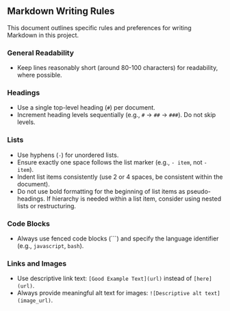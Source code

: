 ## Markdown Writing Rules

This document outlines specific rules and preferences for writing Markdown in this project.

### General Readability

- Keep lines reasonably short (around 80-100 characters) for readability, where possible.

### Headings

- Use a single top-level heading (`#`) per document.
- Increment heading levels sequentially (e.g., `#` -> `##` -> `###`). Do not skip levels.

### Lists

- Use hyphens (`-`) for unordered lists.
- Ensure exactly one space follows the list marker (e.g., `- item`, not `-   item`).
- Indent list items consistently (use 2 or 4 spaces, be consistent within the document).
- Do not use bold formatting for the beginning of list items as pseudo-headings. If hierarchy is needed within a list item, consider using nested lists or restructuring.

### Code Blocks

- Always use fenced code blocks (```) and specify the language identifier (e.g., `javascript`, `bash`).

### Links and Images

- Use descriptive link text: `[Good Example Text](url)` instead of `[here](url)`.
- Always provide meaningful alt text for images: `![Descriptive alt text](image_url)`.
